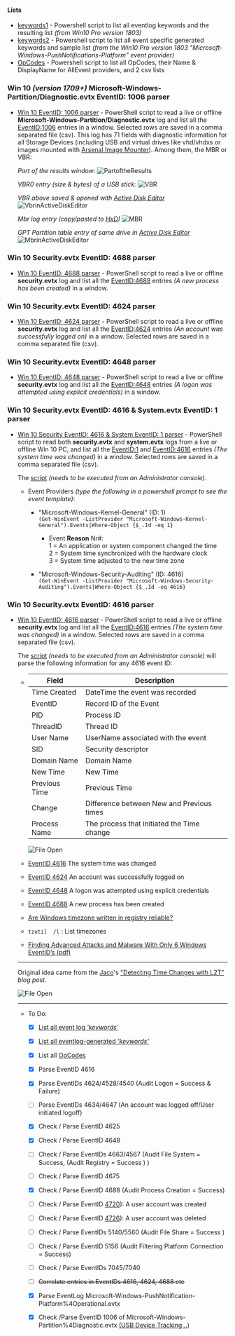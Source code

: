 <!-- saved from url=(0054) https://kacos2000.github.io/Win10-Research/EventLogs/ --> 
<!-- https://guides.github.com/features/mastering-markdown/ --> 
####  Lists  ####
- [keywords1](https://github.com/kacos2000/Win10-Research/blob/master/EventLogs/keywords.md) - 
  Powershell script to list all eventlog keywords and the resulting list *(from Win10 Pro version 1803)*
- [keywords2](https://github.com/kacos2000/Win10-Research/blob/master/EventLogs/keywords2.md) - 
  Powershell script to list all event specific generated keywords and sample list *(from the Win10 Pro version 1803 "Microsoft-Windows-PushNotifications-Platform" event provider)*
 - [OpCodes](https://github.com/kacos2000/Win10-Research/blob/master/EventLogs/OpCodes.md)  - Powershell script to list all OpCodes, their Name & DisplayName for AllEvent providers, and 2 csv lists 

###  Win 10 *(version 1709+)* Microsoft-Windows-Partition/Diagnostic.evtx EventID: 1006 parser  ###

- [Win 10 EventID: 1006 parser](https://github.com/kacos2000/Win10-Research/blob/master/EventLogs/ProcessCreatedEvents.ps1) - PowerShell script to read a live or offline **Microsoft-Windows-Partition/Diagnostic.evtx** log and list all the [EventID:1006](https://df-stream.com/2018/05/partition-diagnostic-event-log-and-usb-device-tracking-p1/) entries in a window. Selected rows are saved in a comma separated file (csv). This log has 71 fields with diagnostic information for all Storage Devices (including USB and virtual drives like vhd/vhdxs or images mounted with [Arsenal Image Mounter](https://arsenalrecon.com/)). Among them, the MBR or VBR:

  *Part of the results window:*
  ![PartoftheResults](https://raw.githubusercontent.com/kacos2000/Win10-Research/master/EventLogs/pd00.JPG)

  *VBR0 entry (size & bytes) of a USB stick:*
  ![VBR](https://raw.githubusercontent.com/kacos2000/Win10-Research/master/EventLogs/pd0.JPG)

  *VBR above saved & opened with [Active Disk Editor](http://www.disk-editor.org/)*
  ![VbrinActiveDiskEditor](https://raw.githubusercontent.com/kacos2000/Win10-Research/master/EventLogs/pd1.JPG)
  
  *Mbr log entry (copy/pasted to [HxD](https://mh-nexus.de/en/hxd/))*
  ![MBR](https://raw.githubusercontent.com/kacos2000/Win10-Research/master/EventLogs/mb.JPG)
  
  *GPT Partition table entry of same drive in [Active Disk Editor](http://www.disk-editor.org/)*
  ![MbrinActiveDiskEditor](https://raw.githubusercontent.com/kacos2000/Win10-Research/master/EventLogs/mb1.JPG)

###  Win 10 Security.evtx EventID: 4688 parser  ###

- [Win 10 EventID: 4688 parser](https://github.com/kacos2000/Win10-Research/blob/master/EventLogs/ProcessCreatedEvents.ps1) - PowerShell script to read a live or offline **security.evtx** log and list all the [EventID:4688](https://docs.microsoft.com/en-us/windows/security/threat-protection/auditing/event-4688) entries *(A new process has been created)* in a window. 

###  Win 10 Security.evtx EventID: 4624 parser  ###

- [Win 10 EventID: 4624 parser](https://github.com/kacos2000/Win10-Research/blob/master/EventLogs/LoginEvents.ps1) - PowerShell script to read a live or offline **security.evtx** log and list all the [EventID:4624](https://docs.microsoft.com/en-us/windows/security/threat-protection/auditing/event-4624) entries *(An account was successfully logged on)* in a window. Selected rows are saved in a comma separated file (csv).  

###  Win 10 Security.evtx EventID: 4648 parser  ###

- [Win 10 EventID: 4648 parser](https://github.com/kacos2000/Win10-Research/blob/master/EventLogs/LogonAttempted.ps1) - PowerShell script to read a live or offline **security.evtx** log and list all the [EventID:4648](https://docs.microsoft.com/en-us/windows/security/threat-protection/auditing/event-4648) entries *(A logon was attempted using explicit credentials)* in a window. 

###  Win 10 Security.evtx EventID: 4616 & System.evtx EventID: 1 parser ###

- [Win 10 Security EventID: 4616 & System EventID: 1 parser](https://github.com/kacos2000/Win10-Research/blob/master/EventLogs/TimeEventsAll.ps1) - PowerShell script to read both **security.evtx** and **system.evtx** logs from a live or offline Win 10 PC, and list all the [EventID:1](http://www.eventid.net/display-eventid-1-source-Microsoft-Windows-Kernel-General-eventno-10866-phase-1.htm) and [EventID:4616](https://docs.microsoft.com/en-us/windows/security/threat-protection/auditing/event-4616) entries *(The system time was changed)* in a window. Selected rows are saved in a comma separated file (csv).  
  
  The [script](https://github.com/kacos2000/Win10-Research/blob/master/EventLogs/TimeEventsAll.ps1) *(needs to be executed from an Administrator console)*. 

  - Event Providers *(type the following in a powershell prompt to see the event template)*: 
     - "Microsoft-Windows-Kernel-General" (ID: 1)<br>
        `(Get-WinEvent -ListProvider "Microsoft-Windows-Kernel-General").Events|Where-Object {$_.Id -eq 1}`<br>
        
        * Event **Reason** Nr#:<br>
          1 = An application or system component changed the time<br>
          2 = System time synchronized with the hardware clock<br>
          3 = System time adjusted to the new time zone
      
     - "Microsoft-Windows-Security-Auditing" (ID: 4616)<br>
        `(Get-WinEvent -ListProvider "Microsoft-Windows-Security-Auditing").Events|Where-Object {$_.Id -eq 4616}`

###  Win 10 Security.evtx EventID: 4616 parser  ###

- [Win 10 EventID: 4616 parser](https://github.com/kacos2000/Win10-Research/blob/master/EventLogs/TimeEvents.ps1) - PowerShell script to read a live or offline **security.evtx** log and list all the [EventID:4616](https://docs.microsoft.com/en-us/windows/security/threat-protection/auditing/event-4616) entries *(The system time was changed)* in a window. Selected rows are saved in a comma separated file (csv).  

   The [script](https://github.com/kacos2000/Win10-Research/blob/master/EventLogs/TimeEvents.ps1) *(needs to be executed from an Administrator console)* will parse the following information for any 4616 event ID:

   -  Field              | Description
      ------------       | -------------
      Time Created       | DateTime the event was recorded
      EventID            | Record ID of the Event
      PID                | Process ID
      ThreadID           | Thread ID
      User Name          | UserName associated with the event 
      SID                | Security descriptor
      Domain Name        | Domain Name
      New Time           | New Time
      Previous Time      | Previous Time
      Change             | Difference between New and Previous times
      Process Name       | The process that initiated the Time change 
      
       ![File Open](https://raw.githubusercontent.com/kacos2000/Win10-Research/master/EventLogs/O.JPG)
  
    - [EventID 4616](https://docs.microsoft.com/en-us/windows/security/threat-protection/auditing/event-4616) The system time was changed
    - [EventID 4624](https://docs.microsoft.com/en-us/windows/security/threat-protection/auditing/event-4624) An account was successfully logged on
    - [EventID 4648](https://docs.microsoft.com/en-us/windows/security/threat-protection/auditing/event-4648) A logon was attempted using explicit credentials
    - [EventID 4688](https://docs.microsoft.com/en-us/windows/security/threat-protection/auditing/event-4688) A new process has been created
    - [Are Windows timezone written in registry reliable?](https://stackoverflow.com/questions/47104967/are-windows-timezone-written-in-registry-reliable)
    - `tzutil  /l` : List timezones
    - [Finding	Advanced Attacks and Malware With Only 6 Windows EventID’s (pdf)](https://conf.splunk.com/session/2015/conf2015_MGough_MalwareArchaelogy_SecurityCompliance_FindingAdvnacedAttacksAnd.pdf)
  
  __________________
   
     Original idea came from the [Jaco](https://twitter.com/jaco_ZA/status/1015495669988122624)'s ["Detecting Time Changes with L2T"](https://www.dfir.co.za/2018/07/07/detecting-time-changes-with-l2t-aint-nobody-got-time-for-that/) *blog post*.
   
     ![File Open](https://raw.githubusercontent.com/kacos2000/Win10-Research/master/EventLogs/T.JPG)
   
  __________________
   
     - To Do:
       - [X] [List all event log *'keywords'*](keywords.md)
       - [X] [List all eventlog-generated *'keywords'*](keywords2.md)
       - [X] List all [OpCodes](OpCodes.md) 
       - [X] Parse EventID 4616
       - [X] Parse EventIDs 4624/4528/4540 (Audit Logon = Success & Failure)
       - [ ] Parse EventIDs 4634/4647 (An account was logged off/User initiated logoff)
       - [X] Check / Parse EventID 4625
       - [X] Check / Parse EventID 4648
       - [ ] Check / Parse EventIDs 4663/4567 (Audit File	System	=	Success, (Audit Registry =	Success ) )
       - [ ] Check / Parse EventID 4675
       - [X] Check / Parse EventID 4688 (Audit Process Creation =	Success)
       - [ ] Check / Parse EventID [4720](https://docs.microsoft.com/en-us/windows/security/threat-protection/auditing/event-4720)): A user account was created
       - [ ] Check / Parse EventID [4726](https://docs.microsoft.com/en-us/windows/security/threat-protection/auditing/event-4726)): A user account was deleted
       - [ ] Check / Parse EventIDs 5140/5560 (Audit File	Share	=	Success )
       - [ ] Check / Parse EventID 5156 (Audit Filtering Platform Connection = Success)
       - [ ] Check / Parse EventIDs 7045/7040 
       - [ ] ~~Correlate entries in EventIDs 4616, 4624, 4688 etc~~
       - [X] Parse EventLog Microsoft-Windows-PushNotification-Platform%4Operational.evtx
       - [X] Check /Parse EventID 1006 of Microsoft-Windows-Partition%4Diagnostic.evtx [(USB Device Tracking ..)](https://df-stream.com/2018/07/partition-diagnostic-event-log-and-usb-device-tracking-p2/)
      
